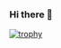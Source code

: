 ### Hi there 👋

[![trophy](https://github-profile-trophy.vercel.app/?username=fireball19&theme=onedark&title=Joined2020,Commit,Issues,Repositories,Followers)](https://github.com/fireball19/github-profile-trophy)
